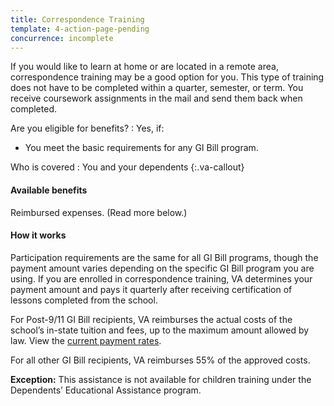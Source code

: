 ```yaml
---
title: Correspondence Training
template: 4-action-page-pending
concurrence: incomplete 
---
```


If you would like to learn at home or are located in a remote area, correspondence training may be a good option for you. This type of training does not have to be completed within a quarter, semester, or term. You receive coursework assignments in the mail and send them back when completed.

Are you eligible for benefits?
: Yes, if:

  - You meet the basic requirements for any GI Bill program.

Who is covered
: You and your dependents
{:.va-callout}

#### Available benefits

Reimbursed expenses. (Read more below.)

#### How it works

Participation requirements are the same for all GI Bill programs, though the payment amount varies depending on the specific GI Bill program you are using. If you are enrolled in correspondence training, VA determines your payment amount and pays it quarterly after receiving certification of lessons completed from the school.

For Post-9/11 GI Bill recipients, VA reimburses the actual costs of the school’s in-state tuition and fees, up to the maximum amount allowed by law. View the [current payment rates](http://www.benefits.va.gov/gibill/resources/benefits_resources/rate_tables.asp).

For all other GI Bill recipients, VA reimburses 55% of the approved costs.

**Exception:** This assistance is not available for children training under the Dependents’ Educational Assistance program.
